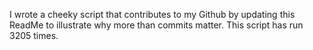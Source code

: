 I wrote a cheeky script that contributes to my Github by updating this ReadMe to illustrate why more than commits matter. This script has run 3205 times.